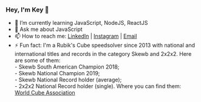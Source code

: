 ### Hey, I'm Key 👋


- 🌱  I’m currently learning JavaScript, NodeJS, ReactJS
- 💬  Ask me about JavaScript
- 📫  How to reach me: <a href="www.linkedin.com/in/key-yu-wan">LinkedIn</a> | <a href="https://www.instagram.com/keyyuwan/">Instagram</a> | 
<a href="mailto:keyflcbyuwan@gmail.com">Email</a>
- ⚡ Fun fact: I'm a Rubik's Cube speedsolver since 2013 with national and international titles and records in the category Skewb and 2x2x2.
Here are some of them: <br> - Skewb South American Champion 2018; <br> - Skewb National Champion 2019; <br> - Skewb National Record holder (average);
<br> - 2x2x2 National Record holder (single). Where you can find them: <a href=https://www.worldcubeassociation.org/persons/2013WANK01>World Cube Association</a>

